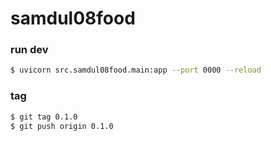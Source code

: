 # samdul08food

### run dev
```bash
$ uvicorn src.samdul08food.main:app --port 0000 --reload
```

### tag
```bash
$ git tag 0.1.0
$ git push origin 0.1.0
```
